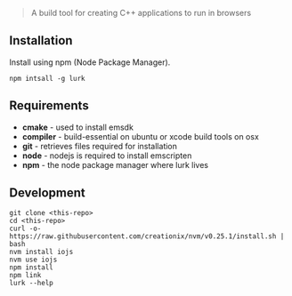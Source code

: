 > A build tool for creating C++ applications to run in browsers

## Installation

Install using npm (Node Package Manager).

```
npm intsall -g lurk
```

## Requirements
- __cmake__ - used to install emsdk
- __compiler__ - build-essential on ubuntu or xcode build tools on osx
- __git__ - retrieves files required for installation
- __node__ - nodejs is required to install emscripten
- __npm__ - the node package manager where lurk lives

## Development

```shell
git clone <this-repo>
cd <this-repo>
curl -o- https://raw.githubusercontent.com/creationix/nvm/v0.25.1/install.sh | bash
nvm install iojs
nvm use iojs
npm install
npm link
lurk --help
```
